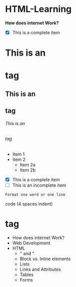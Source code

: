 # HTML-Learning

**How does internet Work?**

- [x] This is a complete item

# This is an <h1> tag

## This is an <h2> tag

###### This is an <h6> tag

* Item 1
* Item 2
  * Item 2a
  * Item 2b

- [x] This is a complete item
- [ ] This is an incomplete item

`Format one word or one line`

code (4 spaces indent)


#  <h1> tag

* How does internet Work?
* Web Development
* HTML
  * "<head> and <body>"
  * Block vs. lnline elements
  * Lists
  * Links and Attributes
  * Tables
  * Forms
